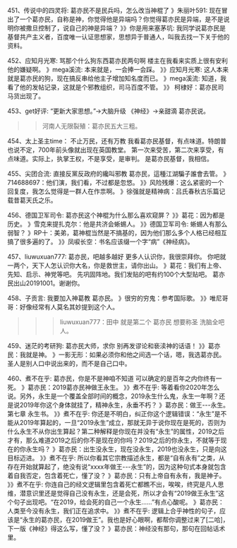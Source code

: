 451、传说中的四灵将:  葛亦民不是民兵吗，怎么改当神棍了
》朱丽叶591: 现在冒出了一个葛亦民，自称是神，你觉得他是异端吗？你觉得葛亦民是异端，是不是说明你被撒旦控制了，说自己的神是异端？
》》你是用来塞茅坑: 我同学说葛亦民是基督共产主义者，百度唯一认证思想家，思想异于普通人，叫我去找一下关于他的资料。

452、应知月光寒:   骂那个什么狗东西葛亦民两句啊
楼主在我看来实质上很有安利他的嫌疑啊。
》mega溪流: 本来就是，一会捧一会踩。
》》应知月光寒: 这人本来就是葛亦民的狗，现在搞反串给他主子增加知名度而已。
》mega溪流: 知道，我看了他的发帖记录，这就是个邪教组织，司马百度不管。
》》 柯棣好：葛亦民司马货出现了。

453、get好评:   “更新大家思想。”→大脑升级
《神经》→亲甜滴
葛亦民说。
>>河南人无限裂殖：葛亦民五大三粗。

454、太上圣主time：  不止万民，还有万教
我看葛亦民基督，有点味道。特朗普也说不定，700年前头像就出现在英国教堂。
第一次来受苦，第二次来享受，有点味道。实际上，执掌王权，不是享受，是审判。
是葛亦民基督，我相信。

455、尖团合流:   直接反黨反政府的纔叫邪教
葛亦民，這種江湖騙子誰會去管。
》714688697：他们演，我们看，不过都是忽悠。
》》风险残爆：这么紧密的一个回复度，我怎么觉得是一群人在作祟啊。
》徐强就是精神病：吕氏春秋古乐篇记载昔葛天氏之乐。

456、德国卫军司令:   葛亦民这个神棍为什么那么喜欢窥屏？
》》葛花：因为都是历史。
》雪克来提扎克尔：他是共济会蜥蜴人。
》》德国卫军司令: 蜥蜴人有那么弱智？
》RP十：美弟，葛神棍当然是不搞基的，因为他们那么多个人格已经相互搞了很多遍的了。
》》凤唳长空：书名应该缀一个字“病”《神经病》。

457、liuwuxuan777:  葛亦民，吧越多越好
更多人认识你，我很崇拜你。
你吧就一两个，天下人怎认识你大名，你是救世主，请你出山。
》葛花：我们有上帝、先知、启示、神党等吧。
先巩固阵地。我们发贴的吧有约100个大型贴吧。
葛亦民出山20191001。谢谢你。

458、子贡言:   我要加入神葛教
葛亦民。
》很穷的穷鬼：参考国际歌。
》》唯尼哥哥：好像经常有人莫名其妙提到这个人。
>>>liuwuxuan777：田中 就是第二个 葛亦民 想要称圣 洗脑全吧人。

459、迷茫的考研狗:   葛亦民大师，求你
别再发谬论和亵渎神的话语！
》》葛亦民：我就是神。
》一影无形：如果必须你和他之间选一个话，嗯，我选葛亦民。
圣人是别人口中说出来的，而不是自己口中。

460、煮不在乎:   葛亦民，你是不是神咱不知道
可以确定的是百年之内你终有一死。
》葛亦民：2019葛亦民神做王永生。
》》煮不在乎: 等着看你2020年怎么说。另外，永生是一个覆盖全部时间的概念，2019永生什么鬼，永生一年啊？还是说2019年你这个身体就挂了，精神永生，永垂不朽？
》葛亦民：做王---永生。第七章       永生书。
》》煮不在乎: 你还是不明白，纠正你这个逻辑错误：“永生”是不能从2019年算起的，一旦“2019永生”成立，那就无异于说你现在是死的，否则为什么永生不从你出生算起？第二种解释是你现在并没有“永生”的属性，2019之后才有，那么难道2019之后的你不是现在的你吗？2019之后的你永生，不就等于现在的你永生吗？
》葛亦民：出生没永生，现在没永生，2019也没永生，只是向这目标迈进。
》》煮不在乎: 所以你看其它宗教描述永生，都是“自有永有”之类，从存在开始就算起了，绝没有说“xxxx年做王---永生”的，因为这种句式本身就包含着自我否定，包含着死亡，懂了没？
》葛亦民：只有上帝自有永有，我是神子。
》》煮不在乎: 你连自己的经文逻辑里包含着死亡都瞧不出，唉唉，终究是凡人思维，潜意识里还是觉得自己没有永生，还是会死，所以才会有“2019做王永生”这个句子出现吧。“在2019，给会死的自己一个永生……”有点心酸呢。
》葛亦民：人类至今没有永生，我们正在追求中。
》》煮不在乎: 逻辑上合乎神性的句子，应该是“永生的葛亦民，在2019做王”。我也是好心眼啊，都帮你调整过来了[二哈]，下一版《神经》得这么写，懂了没？
》葛亦民：神经没有那句，那句在回帖话术里。